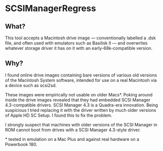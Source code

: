 # SCSIManagerRegress

## What?

This tool accepts a Macintosh drive image — conventionally labelled a .dsk file, and often used with emulators such as Basilisk II — and overwrites whatever storage driver it has on it with an early-68k-compatible version.

## Why?

I found online drive images containing bare versions of various old versions of the Macintosh System software, intended for use on a real Macintosh via a device such as scsi2sd.

These images were empirically not usable on older Macs*. Poking around inside the drive images revealed that they had embedded SCSI Manager 4.3-compatible drivers. SCSI Manager 4.3 is a Quadra-era innovation. Being suspicious I tried replacing it with the driver written by much older versions of Apple HD SC Setup. I found this to fix the problem.

I strongly suspect that machines with older versions of the SCSI Manager in ROM cannot boot from drives with a SCSI Manager 4.3-style driver.

\* tested in emulation on a Mac Plus and against real hardware on a Powerbook 180.